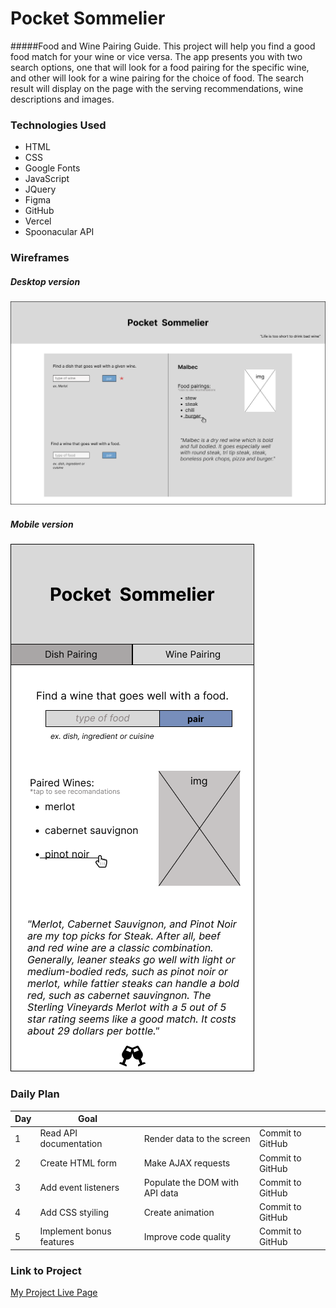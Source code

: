 # Pocket Sommelier

#####Food and Wine Pairing Guide. 
This project will help you find a good food match for your wine or vice versa. The app presents you with two search options, one that will look for a food pairing for the specific wine, and other will look for a wine pairing for the choice of food. The search result will display on the page with the serving recommendations, wine descriptions and images. 


### Technologies Used

- HTML
- CSS
- Google Fonts
- JavaScript
- JQuery
- Figma
- GitHub
- Vercel
- Spoonacular API


### Wireframes

##### Desktop version
![Desktop version](./img/desktop-wireframe.png)

##### Mobile version
![Mobile version](./img/mobile-wireframe.png)

### Daily Plan

| Day | Goal |  |  |
|-----|-----|------|-----|
| 1 | Read API documentation | Render data to the screen | Commit to GitHub |
| 2 | Create HTML form |  Make AJAX requests  | Commit to GitHub |
| 3 | Add event listeners | Populate the DOM with API data | Commit to GitHub |
| 4 | Add CSS styiling | Create animation  | Commit to GitHub |
| 5 | Implement bonus features | Improve code quality | Commit to GitHub |


### Link to Project
[My Project Live Page](https://www.google.com)
